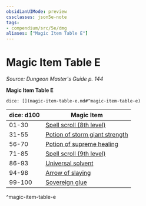 ```yaml
---
obsidianUIMode: preview
cssclasses: json5e-note
tags:
- compendium/src/5e/dmg
aliases: ["Magic Item Table E"]
---
```

# Magic Item Table E
*Source: Dungeon Master's Guide p. 144* 

**Magic Item Table E**

`dice: [](magic-item-table-e.md#^magic-item-table-e)`

| dice: d100 | Magic Item |
|------------|------------|
| 01-30 | [Spell scroll (8th level)](/3-Mechanics/CLI/items/spell-scroll-8th-level.md) |
| 31-55 | [Potion of storm giant strength](/3-Mechanics/CLI/items/potion-of-storm-giant-strength.md) |
| 56-70 | [Potion of supreme healing](/3-Mechanics/CLI/items/potion-of-supreme-healing.md) |
| 71-85 | [Spell scroll (9th level)](/3-Mechanics/CLI/items/spell-scroll-9th-level.md) |
| 86-93 | [Universal solvent](/3-Mechanics/CLI/items/universal-solvent.md) |
| 94-98 | [Arrow of slaying](/3-Mechanics/CLI/items/arrow-of-slaying.md) |
| 99-100 | [Sovereign glue](/3-Mechanics/CLI/items/sovereign-glue.md) |
^magic-item-table-e